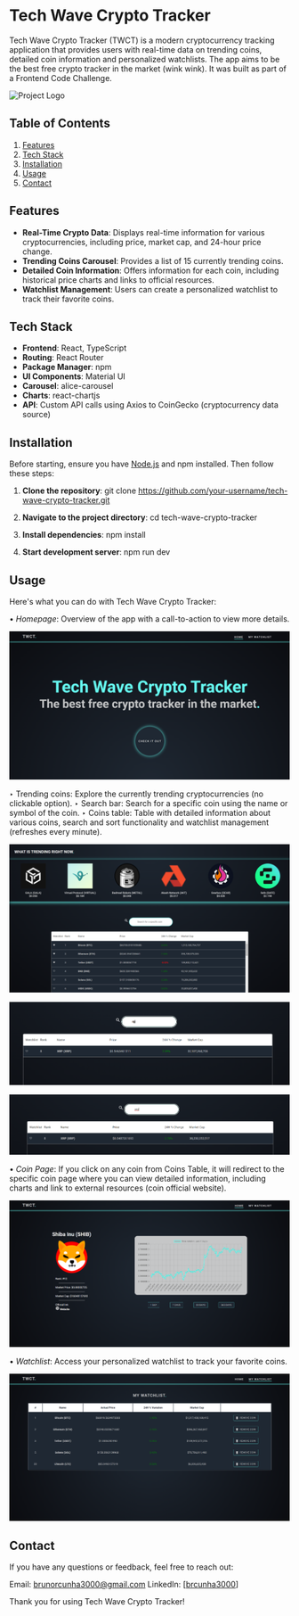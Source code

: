 # Tech Wave Crypto Tracker

Tech Wave Crypto Tracker (TWCT) is a modern cryptocurrency tracking application that provides users with real-time data on trending coins, detailed coin information and personalized watchlists. The app aims to be the best free crypto tracker in the market (wink wink).
It was built as part of a Frontend Code Challenge.

![Project Logo](https://i.ibb.co/b3VJBnr/1697728025911-1.jpg)


## Table of Contents

1. [Features](#features)
2. [Tech Stack](#tech-stack)
3. [Installation](#installation)
4. [Usage](#usage)
5. [Contact](#contact)


## Features

- **Real-Time Crypto Data**: Displays real-time information for various cryptocurrencies, including price, market cap, and 24-hour price change.
- **Trending Coins Carousel**: Provides a list of 15 currently trending coins.
- **Detailed Coin Information**: Offers information for each coin, including historical price charts and links to official resources.
- **Watchlist Management**: Users can create a personalized watchlist to track their favorite coins.


## Tech Stack

- **Frontend**: React, TypeScript
- **Routing**: React Router
- **Package Manager**: npm
- **UI Components**: Material UI
- **Carousel**: alice-carousel
- **Charts**: react-chartjs
- **API**: Custom API calls using Axios to CoinGecko (cryptocurrency data source)


## Installation

Before starting, ensure you have [Node.js](https://nodejs.org/) and npm installed. Then follow these steps:

1. **Clone the repository**:
   git clone https://github.com/your-username/tech-wave-crypto-tracker.git

2. **Navigate to the project directory**:
   cd tech-wave-crypto-tracker

3. **Install dependencies**:
   npm install

4. **Start development server**:
   npm run dev


## Usage

Here's what you can do with Tech Wave Crypto Tracker:

• _Homepage_: Overview of the app with a call-to-action to view more details.

![Homepage](image.png)

‣ Trending coins: Explore the currently trending cryptocurrencies (no clickable option).
‣ Search bar: Search for a specific coin using the name or symbol of the coin.
‣ Coins table: Table with detailed information about various coins, search and sort functionality and watchlist management (refreshes every minute).

![Trending coins, Search bar, Coins table](image-1.png)

![Searching for a coin using the coin name](image-2.png)

![Searching for a coin using the coin symbol](image-3.png)

• _Coin Page_: If you click on any coin from Coins Table, it will redirect to the specific coin page where you can view detailed information, including charts and link to external resources (coin official website).

![Coin page](image-4.png)

• _Watchlist_: Access your personalized watchlist to track your favorite coins.

![Watchlist page](image-5.png)


## Contact

If you have any questions or feedback, feel free to reach out:

Email: [brunorcunha3000@gmail.com](mailto:brunorcunha3000@gmail.com)
LinkedIn: [[brcunha3000](https://www.linkedin.com/in/brunorcunha3000/)]

Thank you for using Tech Wave Crypto Tracker!
